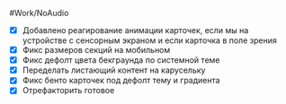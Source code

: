 #Work/NoAudio 
- [x] Добавлено реагирование анимации карточек, если мы на устройстве с сенсорным экраном и если карточка в поле зрения
- [x] Фикс размеров секций на мобильном
- [x] Фикс дефолт цвета бекграунда по системной теме
- [x] Переделать листающий контент на карусельку
- [x] Фикс бенто карточек под дефолт тему и градиента
- [x] Отрефакторить готовое